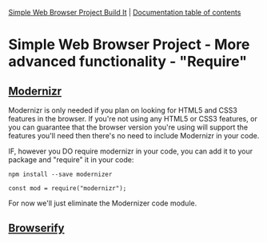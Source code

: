 [Simple Web Browser Project Build It](https://mwbarlow.com/simple/buildit) | [Documentation table of contents](TOC.md) 

# Simple Web Browser Project - More advanced functionality - "Require"

## [Modernizr](https://modernizr.com/)

Modernizr is only needed if you plan on looking for HTML5 and CSS3 features in the browser. If you're not using any HTML5 or CSS3 features, or you can guarantee that the browser version you're using will support the features you'll need then there's no need to include Modernizr in your code.

IF, however you DO require modernizr in your code, you can add it to your package and "require" it in your code:

```
npm install --save modernizer
```

```
const mod = require("modernizr");
```

For now we'll just eliminate the Modernizer code module.

## [Browserify](https://scotch.io/tutorials/getting-started-with-browserify)

